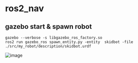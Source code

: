 # ros2_nav

## gazebo start & spawn robot

    gazebo --verbose -s libgazebo_ros_factory.so
    ros2 run gazebo_ros spawn_entity.py -entity  skidbot -file ./src/my_robot/description/skidbot.urdf

![image](https://github.com/Dong-geon24/ros2_nav/assets/166792318/0897fb3b-9ff8-4ef3-b7ac-f7375967b2f8)
